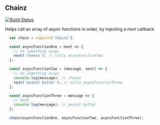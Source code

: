 ## Chainz

[![Build Status](https://travis-ci.org/turbobeast/chainz.svg)](https://travis-ci.org/turbobeast/chainz)

Helps call an array of async functions in order, by injecting a next callback.

```javascript
  var chain = require('chainz');

  const asyncFunctionOne = next => {
    // do something asnyc
    next('cheese'); // calls asyncFunctionTwo
  };

  const asyncFunctionTwo = (message, next) => {
    // do something asnyc
    console.log(message); // cheese
    next('peanut butter'); // calls asyncFunctionThree
  };

  const asyncFunctionThree = message => {
    // done
    console.log(message); // peanut butter
  };

  chain(asyncFunctionOne, asyncFunctionTwo, asyncFunctionThree);

```
